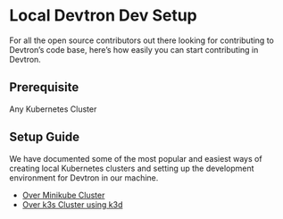 # Local Devtron Dev Setup

For all the open source contributors out there looking for contributing to Devtron’s code base, here’s how easily you can start contributing in Devtron. 

## Prerequisite
Any Kubernetes Cluster

## Setup Guide
We have documented some of the most popular and easiest ways of creating local Kubernetes clusters and setting up the development environment for Devtron in our machine.

* [Over Minikube Cluster](https://dev.to/arushi09/local-kubernetes-development-made-easy-with-minikube-devtron-17hf)
* [Over k3s Cluster using k3d](https://hackernoon.com/how-to-install-k3d-and-devtron-locally-for-local-kubernetes-development)